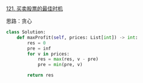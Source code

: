 

[121. 买卖股票的最佳时机](https://leetcode.cn/problems/best-time-to-buy-and-sell-stock/description)

思路：贪心

```python []
class Solution:
    def maxProfit(self, prices: List[int]) -> int:
        res = 0
        pre = inf
        for v in prices:
            res = max(res, v - pre)
            pre = min(pre, v)

        return res
```